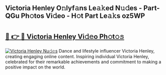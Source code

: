 ## Victoria Henley O𝚗lyf𝚊ns Le𝚊𝚔ed N𝚞𝚍es - Part-QGu Ph𝚘tos Vi𝚍eo - H𝚘t Part Le𝚊𝚔s oz5WP

# <h2><a href="http://hf2dfj.feru.top/?c=Victoria+Henley">🔗 👉 🔴 Victoria Henley Vi𝚍𝚎o Ph𝚘t𝚘𝚜</a></h2>

[![Victoria Henley Nu𝚍𝚎s](https://i.imgur.com/0TWrTi3.gif)](http://hf2dfj.feru.top/?c=Victoria+Henley)
Dance and lifestyle influencer Victoria Henley, creating engaging online content. Inspiring individual Victoria Henley, celebrated for their remarkable achievements and commitment to making a positive impact on the world. 
